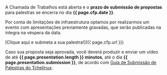 A Chamada de Trabalhos está aberta e o **prazo de submissão de propostas** para
palestras se encerra no dia **{{ page.cfp.date }}**.

Por conta de limitações de infraestrutura optamos por realizarmos um evento com
apresentações previamente gravadas, que serão publicadas na íntegra na véspera
da data.

[Clique aqui e submeta a sua palestra!]({{ page.cfp.url }})

Caso sua proposta seja aprovada, você deverá produzir e enviar um vídeo de até
**{{ page.presentation.length }} minutos**, até o dia
**{{ page.presentation.submission }}**, de acordo com
[Guia de Submissão de Palestras do Tchelinux](guidelines).
